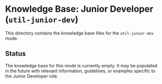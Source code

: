 # Knowledge Base: Junior Developer (`util-junior-dev`)

This directory contains the knowledge base files for the `util-junior-dev` mode.

## Status

The knowledge base for this mode is currently empty. It may be populated in the future with relevant information, guidelines, or examples specific to the Junior Developer role.